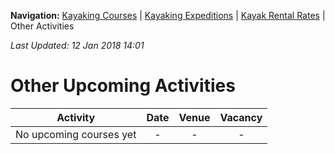 **Navigation:** [Kayaking Courses](index) &#124; [Kayaking Expeditions](expedition) &#124; [Kayak Rental Rates](rental) &#124; Other Activities

_Last Updated: 12 Jan 2018 14:01_
# Other Upcoming Activities

Activity | Date | Venue | Vacancy
:---:|:---:|:---:|:---:
No upcoming courses yet|-|-|-

